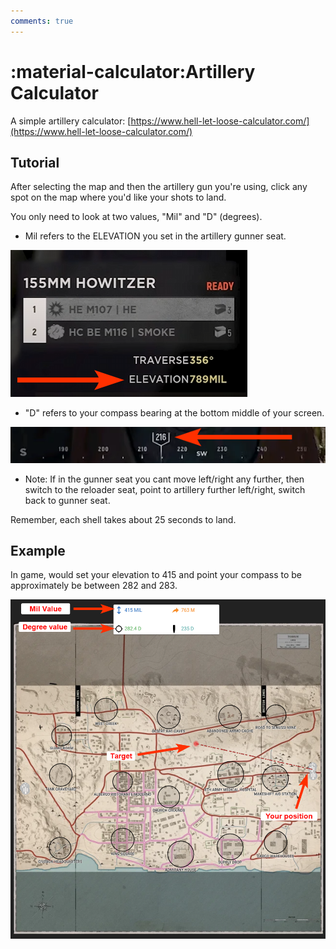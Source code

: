 ```yaml
---
comments: true
---
```

# :material-calculator:Artillery Calculator

A simple artillery calculator:
[https://www.hell-let-loose-calculator.com/](https://www.hell-let-loose-calculator.com/)

## **Tutorial**
After selecting the map and then the artillery gun you're using, click any spot on the map where you'd like your shots to land.

You only need to look at two values, "Mil" and "D" (degrees).

- Mil refers to the ELEVATION you set in the artillery gunner seat.

![](artycalc/artycalc_image2.png)

- "D" refers to your compass bearing at the bottom middle of your screen.

![](artycalc/artycalc_image3.png)

- Note: If in the gunner seat you cant move left/right any further, then switch to the reloader seat, point to artillery further left/right, switch back to gunner seat.

Remember, each shell takes about 25 seconds to land.

## **Example**
In game, would set your elevation to 415 and point your compass to be approximately be between 282 and 283.

![](artycalc/artycalc_image1.png)